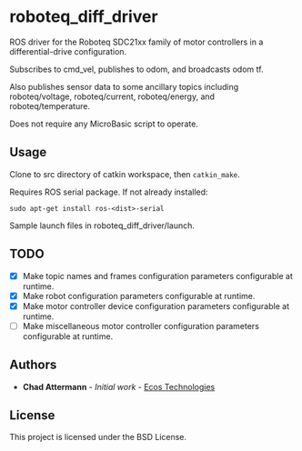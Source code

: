 # roboteq_diff_driver

ROS driver for the Roboteq SDC21xx family of motor controllers in a differential-drive configuration.

Subscribes to cmd_vel, publishes to odom, and broadcasts odom tf.

Also publishes sensor data to some ancillary topics including roboteq/voltage, roboteq/current, roboteq/energy, and roboteq/temperature.

Does not require any MicroBasic script to operate.

## Usage

Clone to src directory of catkin workspace, then `catkin_make`.

Requires ROS serial package. If not already installed:
```
sudo apt-get install ros-<dist>-serial
```

Sample launch files in roboteq_diff_driver/launch.

## TODO

- [x] Make topic names and frames configuration parameters configurable at runtime.
- [x] Make robot configuration parameters configurable at runtime.
- [x] Make motor controller device configuration parameters configurable at runtime.
- [ ] Make miscellaneous motor controller configuration parameters configurable at runtime.

## Authors

* **Chad Attermann** - *Initial work* - [Ecos Technologies](https://github.com/ecostech)

## License

This project is licensed under the BSD License.

